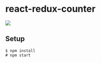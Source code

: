 # react-redux-counter
<img src="http://cdn-ak.f.st-hatena.com/images/fotolife/t/tyoshikawa1106/20160520/20160520115220.png" />

## Setup
```
$ npm install
# npm start
```
